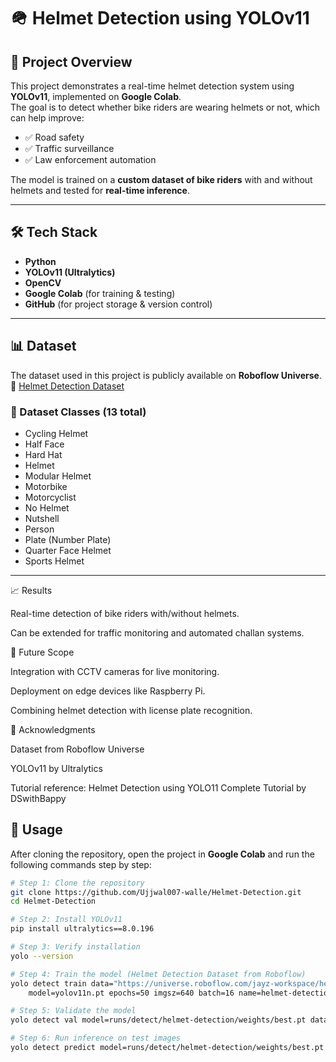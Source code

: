 # 🪖 Helmet Detection using YOLOv11  

## 📌 Project Overview  
This project demonstrates a real-time helmet detection system using **YOLOv11**, implemented on **Google Colab**.  
The goal is to detect whether bike riders are wearing helmets or not, which can help improve:  
- ✅ Road safety  
- ✅ Traffic surveillance  
- ✅ Law enforcement automation  

The model is trained on a **custom dataset of bike riders** with and without helmets and tested for **real-time inference**.  

---

## 🛠️ Tech Stack  
- **Python**  
- **YOLOv11 (Ultralytics)**  
- **OpenCV**  
- **Google Colab** (for training & testing)  
- **GitHub** (for project storage & version control)  

---

## 📊 Dataset  
The dataset used in this project is publicly available on **Roboflow Universe**.  
🔗 [Helmet Detection Dataset](https://universe.roboflow.com/jayz-workspace/helmet-detector-9rzmg)  

### 📌 Dataset Classes (13 total)  
- Cycling Helmet  
- Half Face  
- Hard Hat  
- Helmet  
- Modular Helmet  
- Motorbike  
- Motorcyclist  
- No Helmet  
- Nutshell  
- Person  
- Plate (Number Plate)  
- Quarter Face Helmet  
- Sports Helmet  

---

📈 Results

Real-time detection of bike riders with/without helmets.

Can be extended for traffic monitoring and automated challan systems.

📌 Future Scope

Integration with CCTV cameras for live monitoring.

Deployment on edge devices like Raspberry Pi.

Combining helmet detection with license plate recognition.

🙌 Acknowledgments

Dataset from Roboflow Universe

YOLOv11 by Ultralytics

Tutorial reference: Helmet Detection using YOLO11 Complete Tutorial by DSwithBappy

   

## 🚀 Usage

After cloning the repository, open the project in **Google Colab** and run the following commands step by step:

```bash
# Step 1: Clone the repository
git clone https://github.com/Ujjwal007-walle/Helmet-Detection.git
cd Helmet-Detection

# Step 2: Install YOLOv11
pip install ultralytics==8.0.196

# Step 3: Verify installation
yolo --version

# Step 4: Train the model (Helmet Detection Dataset from Roboflow)
yolo detect train data="https://universe.roboflow.com/jayz-workspace/helmet-detector-9rzmg/dataset.yaml" \
    model=yolov11n.pt epochs=50 imgsz=640 batch=16 name=helmet-detection

# Step 5: Validate the model
yolo detect val model=runs/detect/helmet-detection/weights/best.pt data="https://universe.roboflow.com/jayz-workspace/helmet-detector-9rzmg/dataset.yaml"

# Step 6: Run inference on test images
yolo detect predict model=runs/detect/helmet-detection/weights/best.pt source="test_images/"




